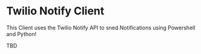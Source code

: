 # Twilio Notify Client

This Client uses the Twilio Notify API to sned Notifications using Powershell and Python!


TBD

